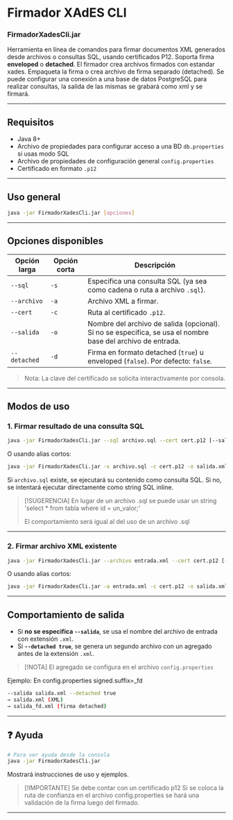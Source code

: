 # Firmador XAdES CLI
### FirmadorXadesCli.jar

Herramienta en línea de comandos para firmar documentos XML generados desde archivos o consultas SQL, usando certificados P12. Soporta firma **enveloped** o **detached**.
El firmador crea archivos firmados con estandar xades. Empaqueta la firma o crea archivo de firma separado (detached).
Se puede configurar una conexión a una base de datos PostgreSQL para realizar consultas, la salida de las mismas se grabará como xml y se firmará.

---

## Requisitos

- Java 8+
- Archivo de propiedades para configurar acceso a una BD `db.properties` si usas modo SQL
- Archivo de propiedades de configuración general `config.properties`
- Certificado en formato `.p12`

---

## Uso general

```bash
java -jar FirmadorXadesCli.jar [opciones]
```

---

## Opciones disponibles

| Opción larga       | Opción corta | Descripción |
|--------------------|--------------|-------------|
| `--sql`	     | `-s`         | Especifica una consulta SQL (ya sea como cadena o ruta a archivo `.sql`). |
| `--archivo`        | `-a`         | Archivo XML a firmar. |
| `--cert`           | `-c`         | Ruta al certificado `.p12`. |
| `--salida`         | `-o`         | Nombre del archivo de salida (opcional). Si no se especifica, se usa el nombre base del archivo de entrada. |
| `--detached`       | `-d`         | Firma en formato detached (`true`) u enveloped (`false`). Por defecto: `false`. |

> Nota: La clave del certificado se solicita interactivamente por consola.

---

## Modos de uso

### 1. Firmar resultado de una consulta SQL

```bash
java -jar FirmadorXadesCli.jar --sql archivo.sql --cert cert.p12 [--salida salida.xml] [--detached true|false]
```

O usando alias cortos:
```bash
java -jar FirmadorXadesCli.jar -s archivo.sql -c cert.p12 -o salida.xml -d true
```

Si `archivo.sql` existe, se ejecutará su contenido como consulta SQL. 
Si no, se intentará ejecutar directamente como string SQL inline.

> [!SUGERENCIA]
> En lugar de un archivo .sql se puede usar un string 'select * from tabla where id = un_valor;'
> 
> El comportamiento será igual al del uso de un archivo .sql

---

### 2. Firmar archivo XML existente

```bash
java -jar FirmadorXadesCli.jar --archivo entrada.xml --cert cert.p12 [--salida salida.xml] [--detached true|false]
```

O usando alias cortos:
```bash
java -jar FirmadorXadesCli.jar -a entrada.xml -c cert.p12 -o salida.xml -d true
```

---

## Comportamiento de salida

- Si **no se especifica `--salida`**, se usa el nombre del archivo de entrada con extensión `.xml`.
- Si **`--detached true`**, se genera un segundo archivo con un agregado antes de la extensión `.xml`.
> [!NOTA]
> El agregado se configura en el archivo `config.properties`

Ejemplo:
En config.properties signed.suffix=_fd
```bash
--salida salida.xml --detached true
→ salida.xml (XML)
→ salida_fd.xml (firma detached)
```

---

## ❓ Ayuda

```bash
# Para ver ayuda desde la consola
java -jar FirmadorXadesCli.jar
```

Mostrará instrucciones de uso y ejemplos.

> [!IMPORTANTE]
> Se debe contar con un certificado p12
> Si se coloca la ruta de confianza en el archivo config.properties se hará una validación de la firma luego del firmado.

---
